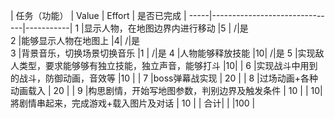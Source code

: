 | 任务（功能）                    |  Value    | Effort    | 是否已完成  |
-----|-------------------------------|-----------|
1 |显示人物，在地图边界内进行移动                     |5 | /|是         
2 |能够显示人物在地图上                             |4| /|是           
3 |背景音乐，切换场景切换音乐                         |1 | /|是
4 |人物能够释放技能                                |10| /|是
5 |实现敌人类型，要求能够够有独立技能，独立声音，能够打斗 |10| |
6 |实现战斗中用到的战斗，防御动画，音效等              |10         |     |
7 |boss弹幕战实现                 | 20         |           |
8 |过场动画+各种动画载入            | 20          |           |
9 |构思剧情，开始写地图参数，判别边界及触发条件      | 10        |           |
10|將剧情串起来，完成游戏+载入图片及对话             | 10           |          |
合计|                              |            |100           |
